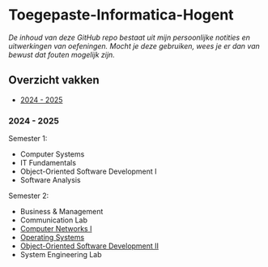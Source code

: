 # Toegepaste-Informatica-Hogent

*De inhoud van deze GitHub repo bestaat uit mijn persoonlijke notities en uitwerkingen van oefeningen. Mocht je deze gebruiken, wees je er dan van bewust dat fouten mogelijk zijn.*

## Overzicht vakken

- [2024 - 2025](#2024---2025)

### 2024 - 2025
Semester 1:
- Computer Systems
- IT Fundamentals
- Object-Oriented Software Development I
- Software Analysis

Semester 2:
- Business & Management
- Communication Lab
- [Computer Networks I](./2024-2025/Computer%20Networks/)
- [Operating Systems](./2024-2025/Operating%20Systems/)
- [Object-Oriented Software Development II](./2024-2025/OOSD2/)
- System Engineering Lab
